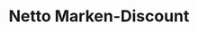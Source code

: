 ---
title: "Netto Marken-Discount"
url: /augsburg/netto-marken-discount-buergermeister-aurnhammer-strasse/
shop: Supermarkt
---
